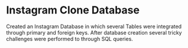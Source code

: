 # Instagram Clone Database

Created an Instagram Database in which several Tables were integrated through primary and foreign keys. After database creation several tricky challenges were performed to through SQL queries.
